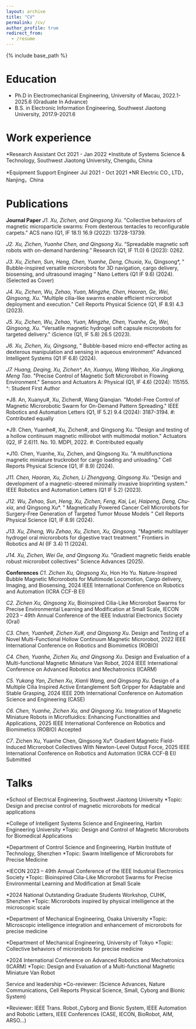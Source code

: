 ```yaml
---
layout: archive
title: "CV"
permalink: /cv/
author_profile: true
redirect_from:
  - /resume
---
```


{% include base_path %}

Education
======
* Ph.D in Electromechanical Engineering, University of Macau, 2022.1-2025.6 (Graduate In Advance)
* B.S. in Electronic Information Engineering, Southwest Jiaotong University, 2017.9-2021.6

Work experience
======
*Research Assistant   Oct 2021 - Jan 2022
*Institute of Systems Science & Technology, Southwest Jiaotong University, Chengdu, China

*Equipment Support Engineer  Jul 2021 - Oct 2021
*NR Electric CO., LTD，   Nanjing，China
	

Publications
======
**Journal Paper**
*J1. Xu, Zichen, and Qingsong Xu*. "Collective behaviors of magnetic microparticle swarms: From dexterous tentacles to reconfigurable carpets." ACS nano (Q1, IF 18.1) 16.9 (2022): 13728-13739. 

*J2. Xu, Zichen, Yuanhe Chen, and Qingsong Xu*. “Spreadable magnetic soft robots with on-demand hardening.” Research (Q1, IF 11.0) 6 (2023): 0262. 

*J3. Xu, Zichen, Sun, Heng, Chen, Yuanhe, Deng, Chuxia*, Xu, Qingsong*, " Bubble-inspired versatile microrobots for 3D navigation, cargo delivery, biosensing, and ultrasound imaging " Nano Letters (Q1 IF 9.6) (2024). (Selected as Cover)

*J4. Xu, Zichen, Wu, Zehao, Yuan, Mingzhe, Chen, Haoran, Ge, Wei, Qingsong, Xu*. "Multiple cilia-like swarms enable efficient microrobot deployment and execution." Cell Reports Physical Science (Q1, IF 8.9) 4.3 (2023).

*J5. Xu, Zichen, Wu, Zehao, Yuan, Mingzhe, Chen, Yuanhe, Ge, Wei, Qingsong, Xu*. "Versatile magnetic hydrogel soft capsule microrobots for targeted delivery." iScience (Q1, IF 5.8) 26.5 (2023). 

*J6. Xu, Zichen, Xu, Qingsong*, " Bubble-based micro end-effector acting as dexterous manipulation and sensing in aqueous environment" Advanced Intelligent Systems (Q1 IF 6.8) (2024).

*J7. Huang, Deqing, Xu, Zichen^, An, Xuanyu, Wang Weihao, Xia Jingkang, Meng Tao*. "Precise Control of Magnetic Soft Microrobot in Flowing Environment." Sensors and Actuators A: Physical (Q1, IF 4.6) (2024): 115155. ^: Student First Author

*J8. An, Xuanyu#, Xu, Zichen#, Wang Qianqian. "Model-Free Control of Magnetic Microrobotic Swarm for On-Demand Pattern Spreading." IEEE Robotics and Automation Letters (Q1, IF 5.2) 9.4 (2024): 3187-3194. #: Contributed equally

*J9. Chen, Yuanhe#, Xu, Zichen#, and Qingsong Xu. "Design and testing of a hollow continuum magnetic millirobot with multimodal motion." Actuators (Q2, IF 2.6)11. No. 10. MDPI, 2022. #: Contributed equally

*J10. Chen, Yuanhe, Xu, Zichen, and Qingsong Xu. "A multifunctiona magnetic miniature truckrobot for cargo loading and unloading." Cell Reports Physical Science (Q1, IF 8.9) (2024).

*J11. Chen, Haoran, Xu, Zichen, Li Zhengyang, Qingsong Xu*. "Design and development of a magnetic-steered minimally invasive bioprinting system." IEEE Robotics and Automation Letters (Q1 IF 5.2) (2023).

*J12. Wu, Zehao, Sun, Heng, Xu, Zichen, Feng, Kai, Lei, Haipeng, Deng, Chu-xia*, and Qingsong Xu*. " Magnetically Powered Cancer Cell Microrobots for Surgery-Free Generation of Targeted Tumor Mouse Models " Cell Reports Physical Science (Q1, IF 8.9) (2024).

*J13. Xu, Ziheng, Wu Zehao, Xu, Zichen, Xu, Qingsong*. "Magnetic multilayer hydrogel oral microrobots for digestive tract treatment." Frontiers in Robotics and AI (IF 3.4) 11 (2024).

*J14. Xu, Zichen, Wei Ge, and Qingsong Xu*. "Gradient magnetic fields enable robust microrobot collectives" Science Advances (2025).


**Conferences**
*C1. Zichen Xu, Qingsong Xu*, Hon Ho Yu. Nature-Inspired Bubble Magnetic Microrobots for Multimode Locomotion, Cargo delivery, Imaging, and Biosensing, 2024 IEEE International Conference on Robotics and Automation (ICRA CCF-B EI)

*C2. Zichen Xu, Qingsong Xu*, Bioinspired Cilia-Like Microrobot Swarms for Precise Environmental Learning and Modification at Small Scale, IECON 2023 – 49th Annual Conference of the IEEE Industrial Electronics Society (Oral)

*C3. Chen, Yuanhe#, Zichen Xu#, and Qingsong Xu*. Design and Testing of a Novel Multi-Functional Hollow Continuum Magnetic Microrobot, 2022 IEEE International Conference on Robotics and Biomimetics (ROBIO)

*C4. Chen, Yuanhe, Zichen Xu, and Qingsong Xu*. Design and Evaluation of a Multi-functional Magnetic Miniature Van Robot, 2024 IEEE International Conference on Advanced Robotics and Mechatronics (ICARM)

*C5. Yukang Yan, Zichen Xu, Xianli Wang, and Qingsong Xu*. Design of a Multiple Cilia Inspired Active Entanglement Soft Gripper for Adaptable and Stable Grasping, 2024 IEEE 20th International Conference on Automation Science and Engineering (CASE) 

*C6. Chen, Yuanhe, Zichen Xu, and Qingsong Xu*. Integration of Magnetic Miniature Robots in Microfluidics: Enhancing Functionalities and Applications, 2025 IEEE International Conference on Robotics and Biomimetics (ROBIO) Accepted

*C7*. Zichen Xu, Yuanhe Chen, Qingsong Xu*. Gradient Magnetic Field-Induced Microrobot Collectives With Newton-Level Output Force, 2025 IEEE International Conference on Robotics and Automation (ICRA CCF-B EI) Submitted

  
Talks
======
*School of Electrical Engineering, Southwest Jiaotong University
*Topic: Design and precise control of magnetic microrobots for medical applications 

*College of Intelligent Systems Science and Engineering, Harbin Engineering University
*Topic: Design and Control of Magnetic Microrobots for Biomedical Applications 

*Department of Control Science and Engineering, Harbin Institute of Technology, Shenzhen
*Topic: Swarm Intelligence of Microrobots for Precise Medicine

*IECON 2023 – 49th Annual Conference of the IEEE Industrial Electronics Society
*Topic: Bioinspired Cilia-Like Microrobot Swarms for Precise Environmental Learning and Modification at Small Scale

*2024 National Outstanding Graduate Students Workshop, CUHK, Shenzhen
*Topic: Microrobots inspired by physical intelligence at the microscopic scale 

*Department of Mechanical Engineering, Osaka University 
*Topic: Microscopic intelligence integration and enhancement of microrobots for precise medicine

*Department of Mechanical Engineering, University of Tokyo
*Topic: Collective behaviors of microrobots for precise medicine

*2024 International Conference on Advanced Robotics and Mechatronics (ICARM)
*Topic: Design and Evaluation of a Multi-functional Magnetic Miniature Van Robot

  


Service and leadership
*Co-reviewer: (Science Advances, Nature Communications, Cell Reports Physical Science, Small, Cyborg and Bionic System)

*Reviewer: IEEE Trans. Robot.,Cyborg and Bionic System, IEEE Automation and Robotic Letters, IEEE Conferences (CASE, IECON, BioRobot, AIM, ARSO…)
